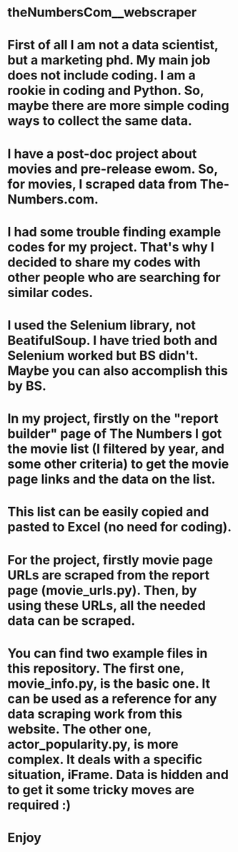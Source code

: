 # theNumbersCom__webscraper
# First of all I am not a data scientist, but a marketing phd. My main job does not include coding. I am a rookie in coding and Python. So, maybe there are more simple coding ways to collect the same data.
# I have a post-doc project about movies and pre-release ewom. So, for movies, I scraped data from The-Numbers.com. 
# I had some trouble finding example codes for my project. That's why I decided to share my codes with other people who are searching for similar codes. 
# I used the Selenium library, not BeatifulSoup. I have tried both and Selenium worked but BS didn't. Maybe you can also accomplish this by BS.
# In my project, firstly on the "report builder" page of The Numbers I got the movie list (I filtered by year, and some other criteria) to get the movie page links and the data on the list.
# This list can be easily copied and pasted to Excel (no need for coding). 
# For the project, firstly movie page URLs are scraped from the report page (movie_urls.py). Then, by using these URLs, all the needed data can be scraped. 
# You can find two example files in this repository. The first one, movie_info.py, is the basic one. It can be used as a reference for any data scraping work from this website. The other one, actor_popularity.py, is more complex. It deals with a specific situation, iFrame. Data is hidden and to get it some tricky moves are required :) 
# Enjoy
